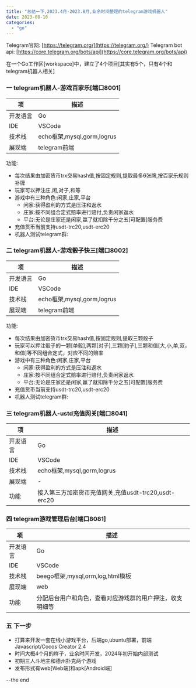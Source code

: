 ```yaml
---
title: "总结一下,2023.4月-2023.8月,业余时间整理的telegram游戏机器人"
date: 2023-08-16
categories: 
  - "go"
---
```


Telegram官网: [https://telegram.org/](https://telegram.org/) Telegram bot api: [https://core.telegram.org/bots/api](https://core.telegram.org/bots/api)

在一个Go工作区\[workspace\]中，建立了4个项目\[其实有5个，只有4个和telegram机器人相关\]

### 一 telegram机器人-游戏百家乐\[端口8001\]

| 项 | 描述 |
| --- | --- |
| 开发语言 | Go |
| IDE | VSCode |
| 技术栈 | echo框架,mysql,gorm,logrus |
| 展现端 | telegram前端 |

功能:

- 每次结果由加密货币trx交易hash值,按固定规则,提取最多6张牌,按百家乐规则补牌
- 玩家可以押注庄,闲,对子,和等
- 游戏中有三种角色:闲家,庄家,平台
    - 闲家:获得盈利的方式是压注和返水
    - 庄家:按不同组合定式赔率进行赔付,负责闲家返水
    - 平台:无论是庄家还是闲家,赢了就扣除千分之五\[可配置\]服务费
- 充值货币当前支持usdt-trc20,usdt-erc20
- 机器人测试telegram群:

### 二 telegram机器人-游戏骰子快三\[端口8002\]

| 项 | 描述 |
| --- | --- |
| 开发语言 | Go |
| IDE | VSCode |
| 技术栈 | echo框架,mysql,gorm,logrus |
| 展现端 | telegram前端 |

功能:

- 每次结果由加密货币trx交易hash值,按固定规则,提取三颗骰子
- 玩家可以押注骰子的一颗\[单骰\],两颗\[对子\],三颗\[豹子\],三颗和值\[大,小,单,双，和值\]等不同组合定式，对应不同的赔率
- 游戏中有三种角色:闲家,庄家,平台
    - 闲家:获得盈利的方式是压注和返水
    - 庄家:按不同组合定式赔率进行赔付,负责闲家返水
    - 平台:无论是庄家还是闲家,赢了就扣除千分之五\[可配置\]服务费
- 充值货币当前支持usdt-trc20,usdt-erc20
- 机器人测试telegram群:

### 三 telegram机器人-ustd充值网关\[端口8041\]

| 项 | 描述 |
| --- | --- |
| 开发语言 | Go |
| IDE | VSCode |
| 技术栈 | echo框架,mysql,gorm,logrus |
| 展现端 | \- |
| 功能 | 接入第三方加密货币充值网关,充值usdt-trc20,usdt-erc20 |

### 四 telegram游戏管理后台\[端口8081\]

| 项 | 描述 |
| --- | --- |
| 开发语言 | Go |
| IDE | VSCode |
| 技术栈 | beego框架,mysql,orm,log,html模板 |
| 展现端 | web |
| 功能 | 分配后台用户和角色，查看对应游戏群的用户押注，收支明细等 |

### 五 下一步

- 打算来开发一套在线小游戏平台，后端go,ubuntu部署，前端Javascript/Cocos Creator 2.4
- 时间大概4个月的样子，业余时间开发，2024年初开始内部测试
- 初期三人斗地主和德州扑克两个游戏
- 发布形式有web\[Web端\]和apk\[Android端\]

\--the end
